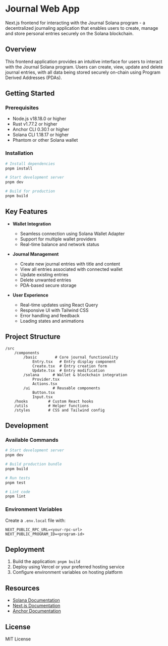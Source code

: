# Journal Web App

Next.js frontend for interacting with the Journal Solana program - a decentralized journaling application that enables users to create, manage and store personal entries securely on the Solana blockchain.

## Overview

This frontend application provides an intuitive interface for users to interact with the Journal Solana program. Users can create, view, update and delete journal entries, with all data being stored securely on-chain using Program Derived Addresses (PDAs).

## Getting Started

### Prerequisites

- Node.js v18.18.0 or higher
- Rust v1.77.2 or higher
- Anchor CLI 0.30.1 or higher 
- Solana CLI 1.18.17 or higher
- Phantom or other Solana wallet

### Installation

```bash
# Install dependencies
pnpm install

# Start development server
pnpm dev

# Build for production
pnpm build
```

## Key Features

- **Wallet Integration**
    - Seamless connection using Solana Wallet Adapter
    - Support for multiple wallet providers
    - Real-time balance and network status

- **Journal Management**
    - Create new journal entries with title and content
    - View all entries associated with connected wallet
    - Update existing entries
    - Delete unwanted entries
    - PDA-based secure storage

- **User Experience**
    - Real-time updates using React Query
    - Responsive UI with Tailwind CSS
    - Error handling and feedback
    - Loading states and animations

## Project Structure

```
/src
    /components
        /basic        # Core journal functionality
            Entry.tsx   # Entry display component
            Create.tsx  # Entry creation form
            Update.tsx  # Entry modification
        /solana      # Wallet & blockchain integration  
            Provider.tsx
            Actions.tsx
        /ui          # Reusable components
            Button.tsx
            Input.tsx
    /hooks         # Custom React hooks
    /utils         # Helper functions
    /styles        # CSS and Tailwind config
```

## Development

### Available Commands

```bash
# Start development server
pnpm dev

# Build production bundle
pnpm build

# Run tests
pnpm test

# Lint code
pnpm lint
```

### Environment Variables

Create a `.env.local` file with:

```
NEXT_PUBLIC_RPC_URL=<your-rpc-url>
NEXT_PUBLIC_PROGRAM_ID=<program-id>
```

## Deployment

1. Build the application: `pnpm build`
2. Deploy using Vercel or your preferred hosting service
3. Configure environment variables on hosting platform

## Resources

- [Solana Documentation](https://docs.solana.com)
- [Next.js Documentation](https://nextjs.org/docs)
- [Anchor Documentation](https://www.anchor-lang.com/)

## License

MIT License